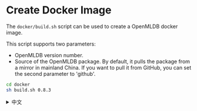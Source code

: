 # Create Docker Image

The `docker/build.sh` script can be used to create a OpenMLDB docker image. 

This script supports two parameters:
- OpenMLDB version number.
- Source of the OpenMLDB package. By default, it pulls the package from a mirror in mainland China. If you want to pull it from GitHub, you can set the second parameter to 'github'.

```bash
cd docker
sh build.sh 0.8.3
```


<details>
<summary>中文</summary>

# 制作镜像

用`docker/build.s`h脚本可以制作OpenMLDB镜像。

该脚本支持两个参数：

- 第一个参数为OpenMLDB版本号。
- 第二个参数是OpenMLDB部署包的源，默认是从中国大陆镜像地址拉取，如果要从 GitHub 拉取可以设置第二个参数为 `github`

```bash
cd docker
sh build.sh 0.8.3
```
</details>
